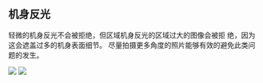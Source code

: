 ## 机身反光
轻微的机身反光不会被拒绝，但区域机身反光的区域过大的图像会被拒
绝，因为这会遮盖过多的机身表面细节。 尽量拍摄更多角度的照片能够有效的避免此类问题的发生。

![](https://source.794td.cn/TOGA/guideline/image065.jpg)
![](https://source.794td.cn/TOGA/guideline/image066.jpg)